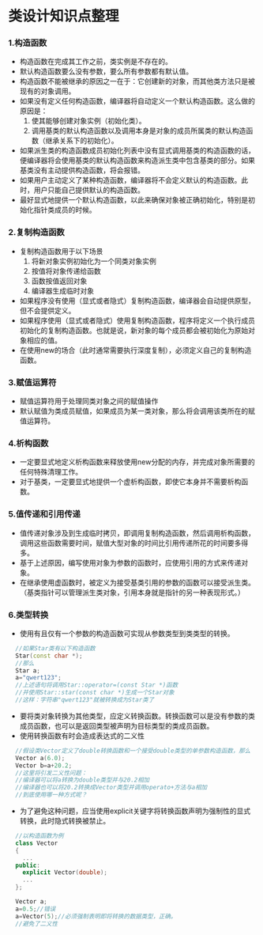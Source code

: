 # 类设计知识点整理

### 1.构造函数

- 构造函数在完成其工作之前，类实例是不存在的。
- 默认构造函数要么没有参数，要么所有参数都有默认值。
- 构造函数不能被继承的原因之一在于：它创建新的对象，而其他类方法只是被现有的对象调用。
- 如果没有定义任何构造函数，编译器将自动定义一个默认构造函数。这么做的原因是：
  1. 使其能够创建对象实例（初始化类）。
  2. 调用基类的默认构造函数以及调用本身是对象的成员所属类的默认构造函数（继承关系下的初始化）。
- 如果派生类的构造函数成员初始化列表中没有显式调用基类的构造函数的话，便编译器将会使用基类的默认构造函数来构造派生类中包含基类的部分。如果基类没有主动提供构造函数，将会报错。
- 如果用户主动定义了某种构造函数，编译器将不会定义默认的构造函数。此时，用户只能自己提供默认的构造函数。
- 最好显式地提供一个默认构造函数，以此来确保对象被正确初始化，特别是初始化指针类成员的时候。
  
### 2.复制构造函数

- 复制构造函数用于以下场景
  1. 将新对象实例初始化为一个同类对象实例
  2. 按值将对象传递给函数
  3. 函数按值返回对象
  4. 编译器生成临时对象
- 如果程序没有使用（显式或者隐式）复制构造函数，编译器会自动提供原型，但不会提供定义。
- 如果程序使用（显式或者隐式）使用复制构造函数，程序将定义一个执行成员初始化的复制构造函数。也就是说，新对象的每个成员都会被初始化为原始对象相应的值。
- 在使用new的场合（此时通常需要执行深度复制），必须定义自己的复制构造函数。
  
### 3.赋值运算符
- 赋值运算符用于处理同类对象之间的赋值操作
- 默认赋值为类成员赋值，如果成员为某一类对象，那么将会调用该类所在的赋值运算符。
  
  
### 4.析构函数

- 一定要显式地定义析构函数来释放使用new分配的内存，并完成对象所需要的任何特殊清理工作。
-  对于基类，一定要显式地提供一个虚析构函数，即使它本身并不需要析构函数。
  
### 5.值传递和引用传递

- 值传递对象涉及到生成临时拷贝，即调用复制构造函数，然后调用析构函数，调用这些函数需要时间，赋值大型对象的时间比引用传递所花的时间要多得多。
- 基于上述原因，编写使用对象为参数的函数时，应使用引用的方式来传递对象。
- 在继承使用虚函数时，被定义为接受基类引用的参数的函数可以接受派生类。（基类指针可以管理派生类对象，引用本身就是指针的另一种表现形式。）

### 6.类型转换

- 使用有且仅有一个参数的构造函数可实现从参数类型到类类型的转换。
  
```C++
  //如果Star类有以下构造函数
  Star(const char *);
  //那么
  Star a;
  a="qwert123";
  //上述语句将调用Star::operator=(const Star *)函数
  //并使用Star::star(const char *)生成一个Star对象
  //这样：字符串"qwert123"就被转换成为Star类了
```

- 要将类对象转换为其他类型，应定义转换函数。转换函数可以是没有参数的类成员函数，也可以是返回类型被声明为目标类型的类成员函数。
- 使用转换函数有时会造成表达式的二义性

```C++
  //假设类Vector定义了double转换函数和一个接受double类型的单参数构造函数，那么
  Vector a(6.0);
  Vector b=a+20.2;
  //这里将引发二义性问题：
  //编译器可以将a转换为double类型并与20.2相加
  //编译器也可以将20.2转换成Vector类型并调用operato+方法与a相加
  //到底使用哪一种方式呢？
```

- 为了避免这种问题，应当使用explicit关键字将转换函数声明为强制性的显式转换，此时隐式转换被禁止。
  
```C++
  //以构造函数为例
  class Vector
  {
    ...
  public:
    explicit Vector(double);
    ... 
  };

  Vector a;
  a=0.5;//错误
  a=Vector(5);//必须强制表明即将转换的数据类型，正确。
  //避免了二义性

```